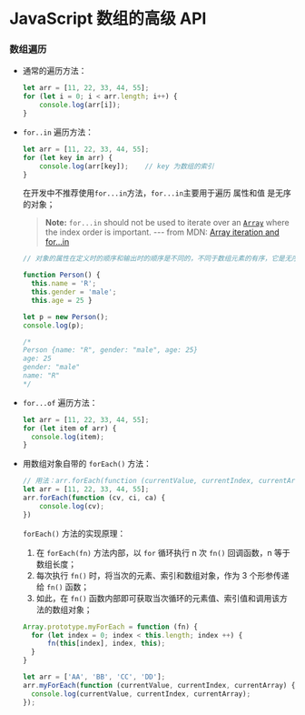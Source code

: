 # JavaScript 数组的高级 API 

### 数组遍历

* 通常的遍历方法：

  ```js
  let arr = [11, 22, 33, 44, 55];
  for (let i = 0; i < arr.length; i++) {
      console.log(arr[i]);
  }
  ```

  

* `for..in` 遍历方法：

  ```js
  let arr = [11, 22, 33, 44, 55];
  for (let key in arr) {
      console.log(arr[key]);	// key 为数组的索引
  }
  ```

  在开发中不推荐使用`for...in`方法，`for...in`主要用于遍历 属性和值 是无序的对象；

  > **Note:** `for...in` should not be used to iterate over an [`Array`](https://developer.mozilla.org/en-US/docs/Web/JavaScript/Reference/Global_Objects/Array) where the index order is important.  --- from MDN: [ Array iteration and for...in ](<https://developer.mozilla.org/en-US/docs/Web/JavaScript/Reference/Statements/for...in>)

  ```js
  // 对象的属性在定义时的顺序和输出时的顺序是不同的，不同于数组元素的有序，它是无序的：
  
  function Person() {
    this.name = 'R';
    this.gender = 'male';
    this.age = 25 }
  
  let p = new Person();
  console.log(p);
  
  /*
  Person {name: "R", gender: "male", age: 25}	
  age: 25
  gender: "male"
  name: "R"
  */
  ```

  

* `for...of` 遍历方法：

  ```js
  let arr = [11, 22, 33, 44, 55];
  for (let item of arr) {
    console.log(item);
  }
  ```

  

* 用数组对象自带的 `forEach()` 方法：

  ```js
  // 用法：arr.forEach(function (currentValue, currentIndex, currentArray))
  let arr = [11, 22, 33, 44, 55];
  arr.forEach(function (cv, ci, ca) {
      console.log(cv);
  })
  ```

  `forEach()` 方法的实现原理：

  	1. 在 `forEach(fn)` 方法内部，以 `for` 循环执行 n 次 `fn()` 回调函数，n 等于数组长度；
   	2. 每次执行 `fn()` 时，将当次的元素、索引和数组对象，作为 3 个形参传递给 `fn()` 函数；
   	3. 如此，在 `fn()` 函数内部即可获取当次循环的元素值、索引值和调用该方法的数组对象；

  ```js
  Array.prototype.myForEach = function (fn) {
    for (let index = 0; index < this.length; index ++) {
    	fn(this[index], index, this);
    }
  }
  
  let arr = ['AA', 'BB', 'CC', 'DD'];
  arr.myForEach(function (currentValue, currentIndex, currentArray) {
    console.log(currentValue, currentIndex, currentArray);
  });
  ```

  

  